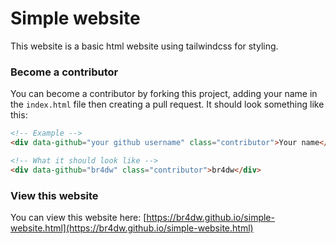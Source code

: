 # Simple website
This website is a basic html website using tailwindcss for styling.

### Become a contributor
You can become a contributor by forking this project, adding your name in the `index.html` file then creating a pull request. It should look something like this:

```html
<!-- Example -->
<div data-github="your github username" class="contributor">Your name</div>

<!-- What it should look like -->
<div data-github="br4dw" class="contributor">br4dw</div>
```

### View this website
You can view this website here: [https://br4dw.github.io/simple-website.html](https://br4dw.github.io/simple-website.html)